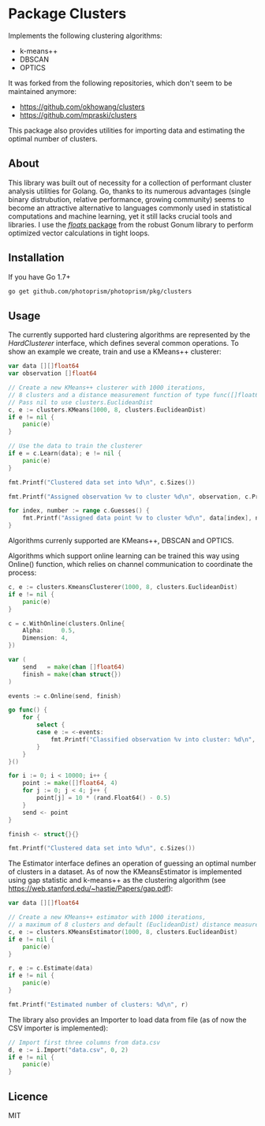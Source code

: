# Package Clusters

Implements the following clustering algorithms:

- k-means++
- DBSCAN
- OPTICS

It was forked from the following repositories, which don't seem to be maintained anymore:

- https://github.com/okhowang/clusters 
- https://github.com/mpraski/clusters

This package also provides utilities for importing data and estimating the optimal number of clusters.

## About

This library was built out of necessity for a collection of performant cluster analysis utilities for Golang. Go, thanks to its numerous advantages (single binary distrubution, relative performance, growing community) seems to become an attractive alternative to languages commonly used in statistical computations and machine learning, yet it still lacks crucial tools and libraries. I use the [*floats* package](https://github.com/gonum/gonum/tree/master/floats) from the robust Gonum library to perform optimized vector calculations in tight loops.

## Installation

If you have Go 1.7+
```bash
go get github.com/photoprism/photoprism/pkg/clusters
```

## Usage

The currently supported hard clustering algorithms are represented by the *HardClusterer* interface, which defines several common operations. To show an example we create, train and use a KMeans++ clusterer:

```go
var data [][]float64
var observation []float64

// Create a new KMeans++ clusterer with 1000 iterations, 
// 8 clusters and a distance measurement function of type func([]float64, []float64) float64).
// Pass nil to use clusters.EuclideanDist
c, e := clusters.KMeans(1000, 8, clusters.EuclideanDist)
if e != nil {
	panic(e)
}

// Use the data to train the clusterer
if e = c.Learn(data); e != nil {
	panic(e)
}

fmt.Printf("Clustered data set into %d\n", c.Sizes())

fmt.Printf("Assigned observation %v to cluster %d\n", observation, c.Predict(observation))

for index, number := range c.Guesses() {
	fmt.Printf("Assigned data point %v to cluster %d\n", data[index], number)
}
```

Algorithms currenly supported are KMeans++, DBSCAN and OPTICS.

Algorithms which support online learning can be trained this way using Online() function, which relies on channel communication to coordinate the process:

```go
c, e := clusters.KmeansClusterer(1000, 8, clusters.EuclideanDist)
if e != nil {
	panic(e)
}

c = c.WithOnline(clusters.Online{
	Alpha:     0.5,
	Dimension: 4,
})

var (
	send   = make(chan []float64)
	finish = make(chan struct{})
)

events := c.Online(send, finish)

go func() {
	for {
		select {
		case e := <-events:
			fmt.Printf("Classified observation %v into cluster: %d\n", e.Observation, e.Cluster)
		}
	}
}()

for i := 0; i < 10000; i++ {
	point := make([]float64, 4)
	for j := 0; j < 4; j++ {
		point[j] = 10 * (rand.Float64() - 0.5)
	}
	send <- point
}

finish <- struct{}{}

fmt.Printf("Clustered data set into %d\n", c.Sizes())
```

The Estimator interface defines an operation of guessing an optimal number of clusters in a dataset. As of now the KMeansEstimator is implemented using gap statistic and k-means++ as the clustering algorithm (see https://web.stanford.edu/~hastie/Papers/gap.pdf):

```go
var data [][]float64

// Create a new KMeans++ estimator with 1000 iterations, 
// a maximum of 8 clusters and default (EuclideanDist) distance measurement
c, e := clusters.KMeansEstimator(1000, 8, clusters.EuclideanDist)
if e != nil {
	panic(e)
}

r, e := c.Estimate(data)
if e != nil {
	panic(e)
}

fmt.Printf("Estimated number of clusters: %d\n", r)

```

The library also provides an Importer to load data from file (as of now the CSV importer is implemented):

```go
// Import first three columns from data.csv
d, e := i.Import("data.csv", 0, 2)
if e != nil {
	panic(e)
}
```

## Licence

MIT
